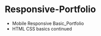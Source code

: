 # Responsive-Portfolio
<ul>
<li>Mobile Responsive Basic_Portfolio</li>
<li>HTML CSS basics continued</li>
</ul>
